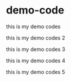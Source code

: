 # demo-code
this is my demo codes

this is my demo codes 2

this is my demo codes 3

this is my demo codes 4

this is my demo codes 5
